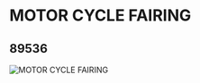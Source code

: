 # MOTOR CYCLE FAIRING
## 89536
![MOTOR CYCLE FAIRING](https://lc-www-live-s.legocdn.com/media/bricks/5/2/4579412.jpg)